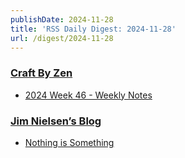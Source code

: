 ```yaml
---
publishDate: 2024-11-28
title: 'RSS Daily Digest: 2024-11-28'
url: /digest/2024-11-28
---
```


### [Craft By Zen](https://craftbyzen.com/)

  * [2024 Week 46 - Weekly Notes](https://craftbyzen.com/blog/2024-11-28-w46-weekly-notes/)
  
### [Jim Nielsen’s Blog](https://blog.jim-nielsen.com/)

  * [Nothing is Something](https://blog.jim-nielsen.com/2024/nothing-is-something/)
  
